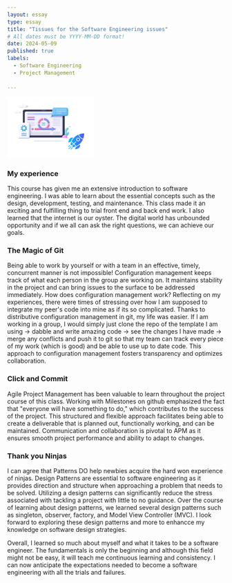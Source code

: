 ```yaml
---
layout: essay
type: essay
title: "Tissues for the Software Engineering issues"
# All dates must be YYYY-MM-DD format!
date: 2024-05-09
published: true
labels:
  - Software Engineering
  - Project Management

---
```


<img width="200px" src="../img/Reflection.png">

### My experience
This course has given me an extensive introduction to software engineering. I was able to learn about the essential concepts such as the design, development, testing, and maintenance. This class made it an exciting and fulfilling thing to trial front end and back end work. I also learned that the internet is our oyster. The digital world has unbounded opportunity and if we all can ask the right questions, we can achieve our goals.

### The Magic of Git
Being able to work by yourself or with a team in an effective, timely, concurrent manner is not impossible! Configuration management keeps track of what each person in the group are working on. It maintains stability in the project and can bring issues to the surface to be addressed immediately. How does configuration management work? Reflecting on my experiences, there were times of stressing over how I am supposed to integrate my peer's code into mine as if its so complicated. Thanks to distributive configuration management in git, my life was easier. If I am working in a group, I would simply just clone the repo of the template I am using -> dabble and write amazing code -> see the changes I have made -> merge any conflicts and push it to git so that my team can track every piece of my work (which is good) and be able to use up to date code. This approach to configuration management fosters transparency and optimizes collaboration. 

### Click and Commit
Agile Project Management has been valuable to learn throughout the project course of this class. Working with Milestones on github emphasized the fact that "everyone will have something to do," which contributes to the success of the project. This structured and flexible approach facilitates being able to create a deliverable that is planned out, functionally working, and can be maintained. Communication and collaboration is pivotal to APM as it ensures smooth project performance and ability to adapt to changes.

### Thank you Ninjas
I can agree that Patterns DO help newbies acquire the hard won experience of ninjas. Design Patterns are essential to software engineering as it provides direction and structure when approaching a problem that needs to be solved. Utilizing a design patterns can significantly reduce the stress associated with tackling a project with little to no guidance. Over the course of learning about design patterns, we learned several design patterns such as singleton, observer, factory, and Model View Controller (MVC). I look forward to exploring these design patterns and more to enhancce my knowledge on software design strategies.

Overall, I learned so much about myself and what it takes to be a software engineer. The fundamentals is only the beginning and although this field might not be easy, it will teach me continuous learning and consistency. I can now anticipate the expectations needed to become a software engineering with all the trials and failures. 

